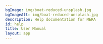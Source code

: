 ```yaml
---
bgImage: img/boat-reduced-unsplash.jpg
bgImageAlt: img/boat-reduced-unsplash.jpg
description: Help documentation for MERA
id: help
title: User Manual
layout: app
---
```

